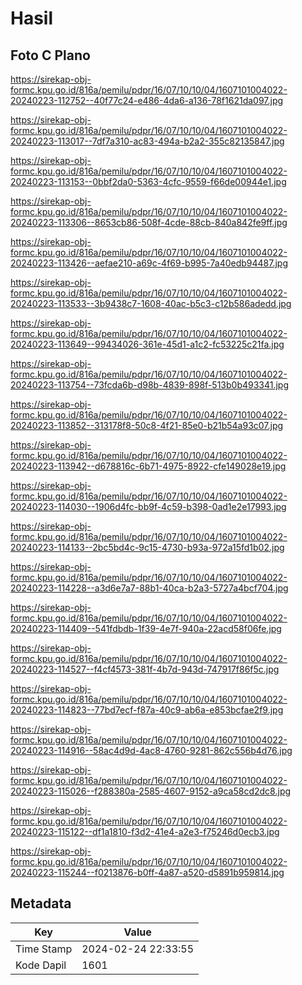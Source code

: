 # Hasil

## Foto C Plano

https://sirekap-obj-formc.kpu.go.id/816a/pemilu/pdpr/16/07/10/10/04/1607101004022-20240223-112752--40f77c24-e486-4da6-a136-78f1621da097.jpg

https://sirekap-obj-formc.kpu.go.id/816a/pemilu/pdpr/16/07/10/10/04/1607101004022-20240223-113017--7df7a310-ac83-494a-b2a2-355c82135847.jpg

https://sirekap-obj-formc.kpu.go.id/816a/pemilu/pdpr/16/07/10/10/04/1607101004022-20240223-113153--0bbf2da0-5363-4cfc-9559-f66de00944e1.jpg

https://sirekap-obj-formc.kpu.go.id/816a/pemilu/pdpr/16/07/10/10/04/1607101004022-20240223-113306--8653cb86-508f-4cde-88cb-840a842fe9ff.jpg

https://sirekap-obj-formc.kpu.go.id/816a/pemilu/pdpr/16/07/10/10/04/1607101004022-20240223-113426--aefae210-a69c-4f69-b995-7a40edb94487.jpg

https://sirekap-obj-formc.kpu.go.id/816a/pemilu/pdpr/16/07/10/10/04/1607101004022-20240223-113533--3b9438c7-1608-40ac-b5c3-c12b586adedd.jpg

https://sirekap-obj-formc.kpu.go.id/816a/pemilu/pdpr/16/07/10/10/04/1607101004022-20240223-113649--99434026-361e-45d1-a1c2-fc53225c21fa.jpg

https://sirekap-obj-formc.kpu.go.id/816a/pemilu/pdpr/16/07/10/10/04/1607101004022-20240223-113754--73fcda6b-d98b-4839-898f-513b0b493341.jpg

https://sirekap-obj-formc.kpu.go.id/816a/pemilu/pdpr/16/07/10/10/04/1607101004022-20240223-113852--313178f8-50c8-4f21-85e0-b21b54a93c07.jpg

https://sirekap-obj-formc.kpu.go.id/816a/pemilu/pdpr/16/07/10/10/04/1607101004022-20240223-113942--d678816c-6b71-4975-8922-cfe149028e19.jpg

https://sirekap-obj-formc.kpu.go.id/816a/pemilu/pdpr/16/07/10/10/04/1607101004022-20240223-114030--1906d4fc-bb9f-4c59-b398-0ad1e2e17993.jpg

https://sirekap-obj-formc.kpu.go.id/816a/pemilu/pdpr/16/07/10/10/04/1607101004022-20240223-114133--2bc5bd4c-9c15-4730-b93a-972a15fd1b02.jpg

https://sirekap-obj-formc.kpu.go.id/816a/pemilu/pdpr/16/07/10/10/04/1607101004022-20240223-114228--a3d6e7a7-88b1-40ca-b2a3-5727a4bcf704.jpg

https://sirekap-obj-formc.kpu.go.id/816a/pemilu/pdpr/16/07/10/10/04/1607101004022-20240223-114409--541fdbdb-1f39-4e7f-940a-22acd58f06fe.jpg

https://sirekap-obj-formc.kpu.go.id/816a/pemilu/pdpr/16/07/10/10/04/1607101004022-20240223-114527--f4cf4573-381f-4b7d-943d-747917f86f5c.jpg

https://sirekap-obj-formc.kpu.go.id/816a/pemilu/pdpr/16/07/10/10/04/1607101004022-20240223-114823--77bd7ecf-f87a-40c9-ab6a-e853bcfae2f9.jpg

https://sirekap-obj-formc.kpu.go.id/816a/pemilu/pdpr/16/07/10/10/04/1607101004022-20240223-114916--58ac4d9d-4ac8-4760-9281-862c556b4d76.jpg

https://sirekap-obj-formc.kpu.go.id/816a/pemilu/pdpr/16/07/10/10/04/1607101004022-20240223-115026--f288380a-2585-4607-9152-a9ca58cd2dc8.jpg

https://sirekap-obj-formc.kpu.go.id/816a/pemilu/pdpr/16/07/10/10/04/1607101004022-20240223-115122--df1a1810-f3d2-41e4-a2e3-f75246d0ecb3.jpg

https://sirekap-obj-formc.kpu.go.id/816a/pemilu/pdpr/16/07/10/10/04/1607101004022-20240223-115244--f0213876-b0ff-4a87-a520-d5891b959814.jpg


## Metadata

| Key        | Value               |
| ---------- | ------------------- |
| Time Stamp | 2024-02-24 22:33:55 |
| Kode Dapil | 1601                |



